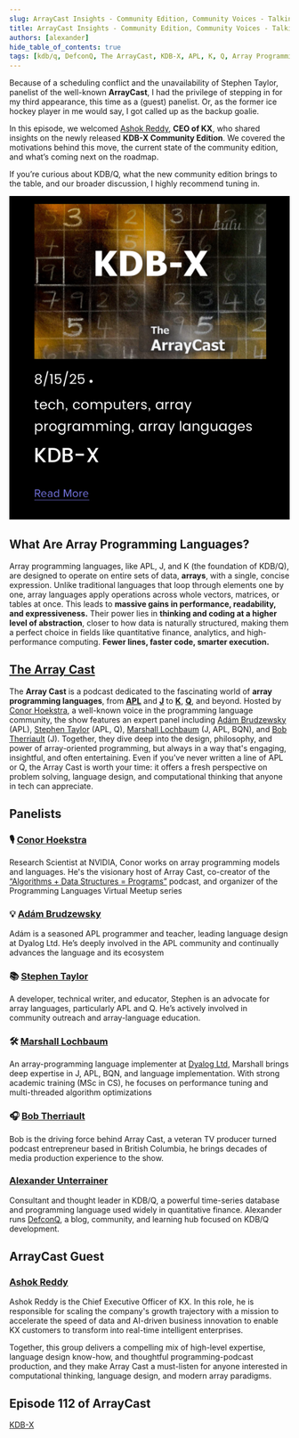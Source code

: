 ```yaml
---
slug: ArrayCast Insights - Community Edition, Community Voices - Talking KDB-X on ArrayCast
title: ArrayCast Insights - Community Edition, Community Voices - Talking KDB-X on ArrayCast
authors: [alexander]
hide_table_of_contents: true
tags: [kdb/q, DefconQ, The ArrayCast, KDB-X, APL, K, Q, Array Programming]
---
```


Because of a scheduling conflict and the unavailability of Stephen Taylor, panelist of the well-known **ArrayCast**, I had the privilege of stepping in for my third appearance, this time as a (guest) panelist. Or, as the former ice hockey player in me would say, I got called up as the backup goalie.

In this episode, we welcomed [Ashok Reddy](https://www.linkedin.com/in/areddy/), **CEO of KX**, who shared insights on the newly released **KDB-X Community Edition**. We covered the motivations behind this move, the current state of the community edition, and what’s coming next on the roadmap.

If you’re curious about KDB/Q, what the new community edition brings to the table, and our broader discussion, I highly recommend tuning in.

![The ArrayCast - KDB-X](./arrayCastKdbX.png)

<!--truncate-->

## What Are Array Programming Languages?

Array programming languages, like APL, J, and K (the foundation of KDB/Q), are designed to operate on entire sets of data, **arrays**, with a single, concise expression. Unlike traditional languages that loop through elements one by one, array languages apply operations across whole vectors, matrices, or tables at once. This leads to **massive gains in performance, readability, and expressiveness.**  Their power lies in **thinking and coding at a higher level of abstraction**, closer to how data is naturally structured, making them a perfect choice in fields like quantitative finance, analytics, and high-performance computing. **Fewer lines, faster code, smarter execution.**

## [The Array Cast](https://www.arraycast.com)

The **Array Cast** is a podcast dedicated to the fascinating world of **array programming languages**, from [**APL**](https://en.wikipedia.org/wiki/APL_(programming_language)) and [**J**](https://en.wikipedia.org/wiki/J_(programming_language)) to [**K**](https://en.wikipedia.org/wiki/K_(programming_language)), [**Q**](https://en.wikipedia.org/wiki/Q_(programming_language_from_Kx_Systems)), and beyond. Hosted by [Conor Hoekstra](https://www.linkedin.com/in/conorhoekstra/), a well-known voice in the programming language community, the show features an expert panel including [Adám Brudzewsky](https://www.linkedin.com/in/abrudz/) (APL), [Stephen Taylor](https://www.linkedin.com/in/stephen-taylor-b5ba78/) (APL, Q), [Marshall Lochbaum](https://www.dyalog.com/dyalogue-newsletters.htm?nl=27&a=162) (J, APL, BQN), and [Bob Therriault](https://www.linkedin.com/in/bob-therriault-a096602b7/) (J). Together, they dive deep into the design, philosophy, and power of array-oriented programming, but always in a way that's engaging, insightful, and often entertaining. Even if you’ve never written a line of APL or Q, the Array Cast is worth your time: it offers a fresh perspective on problem solving, language design, and computational thinking that anyone in tech can appreciate.

## Panelists

### 🎙️ [Conor Hoekstra](https://www.linkedin.com/in/conorhoekstra/)

Research Scientist at NVIDIA, Conor works on array programming models and languages. He's the visionary host of Array Cast, co-creator of the [“Algorithms + Data Structures = Programs”](https://www.linkedin.com/company/algorithms-data-structures-programs-podcast/posts/?feedView=all) podcast, and organizer of the Programming Languages Virtual Meetup series

### 💡 [Adám Brudzewsky](https://www.linkedin.com/in/abrudz/)

Adám is a seasoned APL programmer and teacher, leading language design at Dyalog Ltd. He’s deeply involved in the APL community and continually advances the language and its ecosystem

### 📚 [Stephen Taylor](https://www.linkedin.com/in/stephen-taylor-b5ba78/)

A developer, technical writer, and educator, Stephen is an advocate for array languages, particularly APL and Q. He’s actively involved in community outreach and array-language education.

### 🛠️ [Marshall Lochbaum](https://www.dyalog.com/dyalogue-newsletters.htm?nl=27&a=162)

An array-programming language implementer at [Dyalog Ltd](https://www.dyalog.com), Marshall brings deep expertise in J, APL, BQN, and language implementation. With strong academic training (MSc in CS), he focuses on performance tuning and multi-threaded algorithm optimizations

### 🎧 [Bob Therriault](https://www.linkedin.com/in/bob-therriault-a096602b7/)

Bob is the driving force behind Array Cast, a veteran TV producer turned podcast entrepreneur based in British Columbia, he brings decades of media production experience to the show.

### [Alexander Unterrainer](https://www.linkedin.com/in/alexanderunterrainer/)

Consultant and thought leader in KDB/Q, a powerful time-series database and programming language used widely in quantitative finance. Alexander runs [DefconQ](https://www.defconq.tech), a blog, community, and learning hub focused on KDB/Q development.

## ArrayCast Guest

### [Ashok Reddy](https://www.linkedin.com/in/areddy/)

Ashok Reddy is the Chief Executive Officer of KX. In this role, he is responsible for scaling the company's growth trajectory with a mission to accelerate the speed of data and AI-driven business innovation to enable KX customers to transform into real-time intelligent enterprises.


Together, this group delivers a compelling mix of high-level expertise, language design know-how, and thoughtful programming-podcast production, and they make Array Cast a must-listen for anyone interested in computational thinking, language design, and modern array paradigms.

## Episode 112 of ArrayCast

[KDB-X](https://www.arraycast.com/episodes/episode112-kdbx)

